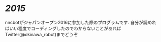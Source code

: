 # _2015_
nncbotがジャパンオープン2016に参加した際のプログラムです.
自分が読めればいい程度でコーディングしたのでわからないことがあればTwitter(@okinawa_robot)までどうぞ
